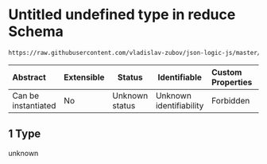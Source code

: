 # Untitled undefined type in reduce Schema

```txt
https://raw.githubusercontent.com/vladislav-zubov/json-logic-js/master/schemas/operators/array/reduce.json#/examples/0/reduce/1
```




| Abstract            | Extensible | Status         | Identifiable            | Custom Properties | Additional Properties | Access Restrictions | Defined In                                                          |
| :------------------ | ---------- | -------------- | ----------------------- | :---------------- | --------------------- | ------------------- | ------------------------------------------------------------------- |
| Can be instantiated | No         | Unknown status | Unknown identifiability | Forbidden         | Allowed               | none                | [reduce.json\*](operators/array/reduce.json "open original schema") |

## 1 Type

unknown
